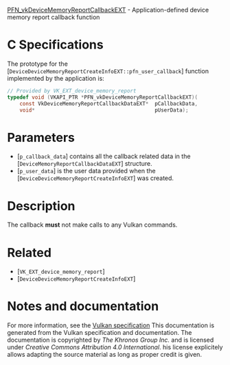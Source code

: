 [PFN_vkDeviceMemoryReportCallbackEXT](https://www.khronos.org/registry/vulkan/specs/1.3-extensions/man/html/PFN_vkDeviceMemoryReportCallbackEXT.html) - Application-defined device memory report callback function

# C Specifications
The prototype for the
[`DeviceDeviceMemoryReportCreateInfoEXT::pfn_user_callback`]
function implemented by the application is:
```c
// Provided by VK_EXT_device_memory_report
typedef void (VKAPI_PTR *PFN_vkDeviceMemoryReportCallbackEXT)(
    const VkDeviceMemoryReportCallbackDataEXT*  pCallbackData,
    void*                                       pUserData);
```

# Parameters
- [`p_callback_data`] contains all the callback related data in the [`DeviceMemoryReportCallbackDataEXT`] structure.
- [`p_user_data`] is the user data provided when the [`DeviceDeviceMemoryReportCreateInfoEXT`] was created.

# Description
The callback  **must**  not make calls to any Vulkan commands.

# Related
- [`VK_EXT_device_memory_report`]
- [`DeviceDeviceMemoryReportCreateInfoEXT`]

# Notes and documentation
For more information, see the [Vulkan specification](https://www.khronos.org/registry/vulkan/specs/1.3-extensions/html/vkspec.html)
This documentation is generated from the Vulkan specification and documentation.
The documentation is copyrighted by *The Khronos Group Inc.* and is licensed under *Creative Commons Attribution 4.0 International*.
his license explicitely allows adapting the source material as long as proper credit is given.
        